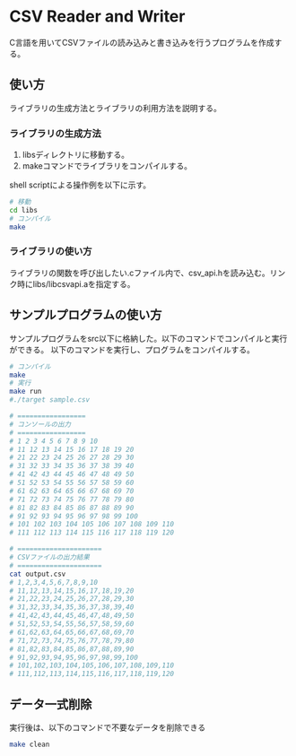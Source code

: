 # CSV Reader and Writer
C言語を用いてCSVファイルの読み込みと書き込みを行うプログラムを作成する。

## 使い方
ライブラリの生成方法とライブラリの利用方法を説明する。

### ライブラリの生成方法
1. libsディレクトリに移動する。
1. makeコマンドでライブラリをコンパイルする。

shell scriptによる操作例を以下に示す。

```sh
# 移動
cd libs
# コンパイル
make
```

### ライブラリの使い方
ライブラリの関数を呼び出したい.cファイル内で、csv_api.hを読み込む。リンク時にlibs/libcsvapi.aを指定する。

## サンプルプログラムの使い方
サンプルプログラムをsrc以下に格納した。以下のコマンドでコンパイルと実行ができる。
以下のコマンドを実行し、プログラムをコンパイルする。

```sh
# コンパイル
make
# 実行
make run
#./target sample.csv

# =================
# コンソールの出力
# =================
# 1 2 3 4 5 6 7 8 9 10
# 11 12 13 14 15 16 17 18 19 20
# 21 22 23 24 25 26 27 28 29 30
# 31 32 33 34 35 36 37 38 39 40
# 41 42 43 44 45 46 47 48 49 50
# 51 52 53 54 55 56 57 58 59 60
# 61 62 63 64 65 66 67 68 69 70
# 71 72 73 74 75 76 77 78 79 80
# 81 82 83 84 85 86 87 88 89 90
# 91 92 93 94 95 96 97 98 99 100
# 101 102 103 104 105 106 107 108 109 110
# 111 112 113 114 115 116 117 118 119 120

# =====================
# CSVファイルの出力結果
# =====================
cat output.csv
# 1,2,3,4,5,6,7,8,9,10
# 11,12,13,14,15,16,17,18,19,20
# 21,22,23,24,25,26,27,28,29,30
# 31,32,33,34,35,36,37,38,39,40
# 41,42,43,44,45,46,47,48,49,50
# 51,52,53,54,55,56,57,58,59,60
# 61,62,63,64,65,66,67,68,69,70
# 71,72,73,74,75,76,77,78,79,80
# 81,82,83,84,85,86,87,88,89,90
# 91,92,93,94,95,96,97,98,99,100
# 101,102,103,104,105,106,107,108,109,110
# 111,112,113,114,115,116,117,118,119,120
```
## データ一式削除
実行後は、以下のコマンドで不要なデータを削除できる

```sh
make clean
```
